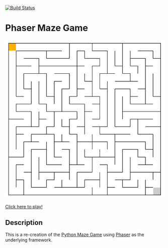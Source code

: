[![Build Status](https://travis-ci.org/WJXHenry/Phaser-Maze-Game.svg?branch=master)](https://travis-ci.org/WJXHenry/Phaser-Maze-Game)

# Phaser Maze Game

![Phaser Maze Game](/Phaser_Maze_Game.png)

[Click here to play!](https://wjxhenry.github.io/Phaser-Maze-Game)

## Description

This is a re-creation of the [Python Maze Game](https://github.com/WJXHenry/Python-Maze-Game) using [Phaser](https://phaser.io/phaser3) as the underlying framework.